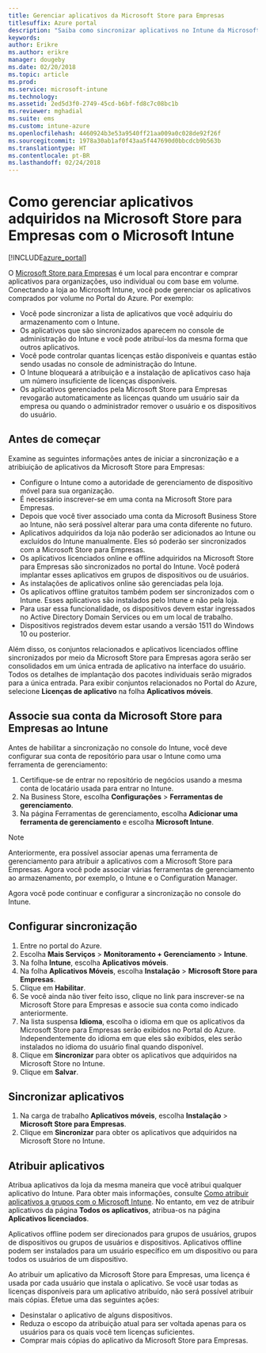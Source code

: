 ```yaml
---
title: Gerenciar aplicativos da Microsoft Store para Empresas
titlesuffix: Azure portal
description: "Saiba como sincronizar aplicativos no Intune da Microsoft Store para Empresas e, em seguida, atribui-los e acompanhá-los."
keywords: 
author: Erikre
ms.author: erikre
manager: dougeby
ms.date: 02/20/2018
ms.topic: article
ms.prod: 
ms.service: microsoft-intune
ms.technology: 
ms.assetid: 2ed5d3f0-2749-45cd-b6bf-fd8c7c08bc1b
ms.reviewer: mghadial
ms.suite: ems
ms.custom: intune-azure
ms.openlocfilehash: 4460924b3e53a9540ff21aa009a0c028de92f26f
ms.sourcegitcommit: 1978a30ab1af0f43aa5f447690d0bbcdcb9b563b
ms.translationtype: HT
ms.contentlocale: pt-BR
ms.lasthandoff: 02/24/2018
---
```

# <a name="how-to-manage-apps-you-purchased-from-the-microsoft-store-for-business-with-microsoft-intune"></a>Como gerenciar aplicativos adquiridos na Microsoft Store para Empresas com o Microsoft Intune

[!INCLUDE[azure_portal](./includes/azure_portal.md)]


O [Microsoft Store para Empresas](https://www.microsoft.com/business-store) é um local para encontrar e comprar aplicativos para organizações, uso individual ou com base em volume. Conectando a loja ao Microsoft Intune, você pode gerenciar os aplicativos comprados por volume no Portal do Azure. Por exemplo:
* Você pode sincronizar a lista de aplicativos que você adquiriu do armazenamento com o Intune.
* Os aplicativos que são sincronizados aparecem no console de administração do Intune e você pode atribuí-los da mesma forma que outros aplicativos.
* Você pode controlar quantas licenças estão disponíveis e quantas estão sendo usadas no console de administração do Intune.
* O Intune bloqueará a atribuição e a instalação de aplicativos caso haja um número insuficiente de licenças disponíveis.
* Os aplicativos gerenciados pela Microsoft Store para Empresas revogarão automaticamente as licenças quando um usuário sair da empresa ou quando o administrador remover o usuário e os dispositivos do usuário.

## <a name="before-you-start"></a>Antes de começar

Examine as seguintes informações antes de iniciar a sincronização e a atribiuição de aplicativos da Microsoft Store para Empresas:

- Configure o Intune como a autoridade de gerenciamento de dispositivo móvel para sua organização.
- É necessário inscrever-se em uma conta na Microsoft Store para Empresas.
- Depois que você tiver associado uma conta da Microsoft Business Store ao Intune, não será possível alterar para uma conta diferente no futuro.
- Aplicativos adquiridos da loja não poderão ser adicionados ao Intune ou excluídos do Intune manualmente. Eles só poderão ser sincronizados com a Microsoft Store para Empresas.
- Os aplicativos licenciados online e offline adquiridos na Microsoft Store para Empresas são sincronizados no portal do Intune. Você poderá implantar esses aplicativos em grupos de dispositivos ou de usuários. 
- As instalações de aplicativos online são gerenciadas pela loja.
- Os aplicativos offline gratuitos também podem ser sincronizados com o Intune. Esses aplicativos são instalados pelo Intune e não pela loja.
- Para usar essa funcionalidade, os dispositivos devem estar ingressados no Active Directory Domain Services ou em um local de trabalho.
- Dispositivos registrados devem estar usando a versão 1511 do Windows 10 ou posterior.

Além disso, os conjuntos relacionados e aplicativos licenciados offline sincronizados por meio da Microsoft Store para Empresas agora serão ser consolidados em um única entrada de aplicativo na interface do usuário. Todos os detalhes de implantação dos pacotes individuais serão migrados para a única entrada. Para exibir conjuntos relacionados no Portal do Azure, selecione **Licenças de aplicativo** na folha **Aplicativos móveis**.

## <a name="associate-your-microsoft-store-for-business-account-with-intune"></a>Associe sua conta da Microsoft Store para Empresas ao Intune
Antes de habilitar a sincronização no console do Intune, você deve configurar sua conta de repositório para usar o Intune como uma ferramenta de gerenciamento:
1. Certifique-se de entrar no repositório de negócios usando a mesma conta de locatário usada para entrar no Intune.
2. Na Business Store, escolha **Configurações** > **Ferramentas de gerenciamento**.
3. Na página Ferramentas de gerenciamento, escolha **Adicionar uma ferramenta de gerenciamento** e escolha **Microsoft Intune**.

> [!NOTE]
> Anteriormente, era possível associar apenas uma ferramenta de gerenciamento para atribuir a aplicativos com a Microsoft Store para Empresas. Agora você pode associar várias ferramentas de gerenciamento ao armazenamento, por exemplo, o Intune e o Configuration Manager.

Agora você pode continuar e configurar a sincronização no console do Intune.

## <a name="configure-synchronization"></a>Configurar sincronização

1. Entre no portal do Azure.
2. Escolha **Mais Serviços** > **Monitoramento + Gerenciamento** > **Intune**.
3. Na folha **Intune**, escolha **Aplicativos móveis**.
4. Na folha **Aplicativos Móveis**, escolha **Instalação** > **Microsoft Store para Empresas**.
5. Clique em **Habilitar**.
6. Se você ainda não tiver feito isso, clique no link para inscrever-se na Microsoft Store para Empresas e associe sua conta como indicado anteriormente.
7. Na lista suspensa **Idioma**, escolha o idioma em que os aplicativos da Microsoft Store para Empresas serão exibidos no Portal do Azure. Independentemente do idioma em que eles são exibidos, eles serão instalados no idioma do usuário final quando disponível.
8. Clique em **Sincronizar** para obter os aplicativos que adquiridos na Microsoft Store no Intune.
9. Clique em **Salvar**.

## <a name="synchronize-apps"></a>Sincronizar aplicativos

1. Na carga de trabalho **Aplicativos móveis**, escolha **Instalação** > **Microsoft Store para Empresas**.
2. Clique em **Sincronizar** para obter os aplicativos que adquiridos na Microsoft Store no Intune.

## <a name="assign-apps"></a>Atribuir aplicativos

Atribua aplicativos da loja da mesma maneira que você atribui qualquer aplicativo do Intune. Para obter mais informações, consulte [Como atribuir aplicativos a grupos com o Microsoft Intune](apps-deploy.md). No entanto, em vez de atribuir aplicativos da página **Todos os aplicativos**, atribua-os na página **Aplicativos licenciados**.

Aplicativos offline podem ser direcionados para grupos de usuários, grupos de dispositivos ou grupos de usuários e dispositivos.
Aplicativos offline podem ser instalados para um usuário específico em um dispositivo ou para todos os usuários de um dispositivo. 


Ao atribuir um aplicativo da Microsoft Store para Empresas, uma licença é usada por cada usuário que instala o aplicativo. Se você usar todas as licenças disponíveis para um aplicativo atribuído, não será possível atribuir mais cópias. Efetue uma das seguintes ações:
* Desinstalar o aplicativo de alguns dispositivos.
* Reduza o escopo da atribuição atual para ser voltada apenas para os usuários para os quais você tem licenças suficientes.
* Comprar mais cópias do aplicativo da Microsoft Store para Empresas.


